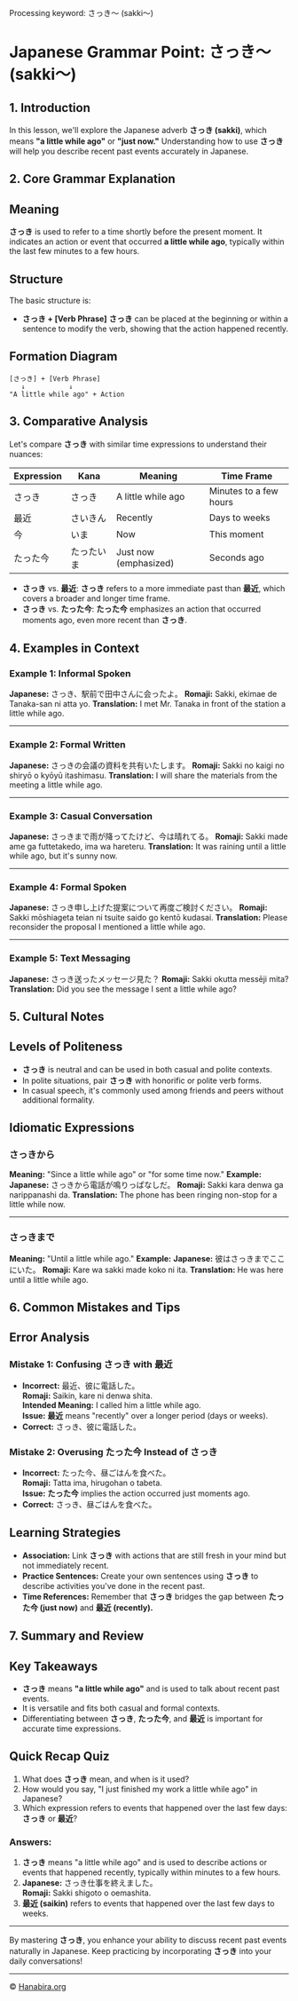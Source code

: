 Processing keyword: さっき～ (sakki～)
# Japanese Grammar Point: さっき～ (sakki～)

## 1. Introduction
In this lesson, we'll explore the Japanese adverb **さっき (sakki)**, which means **"a little while ago"** or **"just now."** Understanding how to use **さっき** will help you describe recent past events accurately in Japanese.
## 2. Core Grammar Explanation
## Meaning
**さっき** is used to refer to a time shortly before the present moment. It indicates an action or event that occurred **a little while ago**, typically within the last few minutes to a few hours.
## Structure
The basic structure is:
- **さっき + [Verb Phrase]**
**さっき** can be placed at the beginning or within a sentence to modify the verb, showing that the action happened recently.
## Formation Diagram
```plaintext
[さっき] + [Verb Phrase]
   ↓           ↓
"A little while ago" + Action
```
## 3. Comparative Analysis
Let's compare **さっき** with similar time expressions to understand their nuances:

| Expression | Kana     | Meaning                     | Time Frame             |
|------------|----------|-----------------------------|------------------------|
| さっき     | さっき   | A little while ago           | Minutes to a few hours |
| 最近       | さいきん | Recently                     | Days to weeks          |
| 今         | いま     | Now                          | This moment            |
| たった今   | たったいま | Just now (emphasized)        | Seconds ago            |

- **さっき** vs. **最近**: **さっき** refers to a more immediate past than **最近**, which covers a broader and longer time frame.
- **さっき** vs. **たった今**: **たった今** emphasizes an action that occurred moments ago, even more recent than **さっき**.
## 4. Examples in Context
### Example 1: Informal Spoken
**Japanese:** さっき、駅前で田中さんに会ったよ。
**Romaji:** Sakki, ekimae de Tanaka-san ni atta yo.
**Translation:** I met Mr. Tanaka in front of the station a little while ago.

---
### Example 2: Formal Written
**Japanese:** さっきの会議の資料を共有いたします。
**Romaji:** Sakki no kaigi no shiryō o kyōyū itashimasu.
**Translation:** I will share the materials from the meeting a little while ago.

---
### Example 3: Casual Conversation
**Japanese:** さっきまで雨が降ってたけど、今は晴れてる。
**Romaji:** Sakki made ame ga futtetakedo, ima wa hareteru.
**Translation:** It was raining until a little while ago, but it's sunny now.

---
### Example 4: Formal Spoken
**Japanese:** さっき申し上げた提案について再度ご検討ください。
**Romaji:** Sakki mōshiageta teian ni tsuite saido go kentō kudasai.
**Translation:** Please reconsider the proposal I mentioned a little while ago.

---
### Example 5: Text Messaging
**Japanese:** さっき送ったメッセージ見た？
**Romaji:** Sakki okutta messēji mita?
**Translation:** Did you see the message I sent a little while ago?
## 5. Cultural Notes
## Levels of Politeness
- **さっき** is neutral and can be used in both casual and polite contexts.
- In polite situations, pair **さっき** with honorific or polite verb forms.
- In casual speech, it's commonly used among friends and peers without additional formality.
## Idiomatic Expressions
### さっきから
**Meaning:** "Since a little while ago" or "for some time now."
**Example:**
**Japanese:** さっきから電話が鳴りっぱなしだ。
**Romaji:** Sakki kara denwa ga narippanashi da.
**Translation:** The phone has been ringing non-stop for a little while now.

---
### さっきまで
**Meaning:** "Until a little while ago."
**Example:**
**Japanese:** 彼はさっきまでここにいた。
**Romaji:** Kare wa sakki made koko ni ita.
**Translation:** He was here until a little while ago.
## 6. Common Mistakes and Tips
## Error Analysis
### Mistake 1: Confusing さっき with 最近
- **Incorrect:** 最近、彼に電話した。  
  **Romaji:** Saikin, kare ni denwa shita.  
  **Intended Meaning:** I called him a little while ago.  
  **Issue:** **最近** means "recently" over a longer period (days or weeks).
- **Correct:** さっき、彼に電話した。
### Mistake 2: Overusing たった今 Instead of さっき
- **Incorrect:** たった今、昼ごはんを食べた。  
  **Romaji:** Tatta ima, hirugohan o tabeta.  
  **Issue:** **たった今** implies the action occurred just moments ago.
- **Correct:** さっき、昼ごはんを食べた。
## Learning Strategies
- **Association:** Link **さっき** with actions that are still fresh in your mind but not immediately recent.
- **Practice Sentences:** Create your own sentences using **さっき** to describe activities you've done in the recent past.
- **Time References:** Remember that **さっき** bridges the gap between **たった今 (just now)** and **最近 (recently).**
## 7. Summary and Review
## Key Takeaways
- **さっき** means **"a little while ago"** and is used to talk about recent past events.
- It is versatile and fits both casual and formal contexts.
- Differentiating between **さっき**, **たった今**, and **最近** is important for accurate time expressions.
## Quick Recap Quiz
1. What does **さっき** mean, and when is it used?
2. How would you say, "I just finished my work a little while ago" in Japanese?
3. Which expression refers to events that happened over the last few days: **さっき** or **最近**?
### Answers:
1. **さっき** means "a little while ago" and is used to describe actions or events that happened recently, typically within minutes to a few hours.
2. **Japanese:** さっき仕事を終えました。  
   **Romaji:** Sakki shigoto o oemashita.
3. **最近 (saikin)** refers to events that happened over the last few days to weeks.

---
By mastering **さっき**, you enhance your ability to discuss recent past events naturally in Japanese. Keep practicing by incorporating **さっき** into your daily conversations!


---

© [Hanabira.org](https://hanabira.org)
